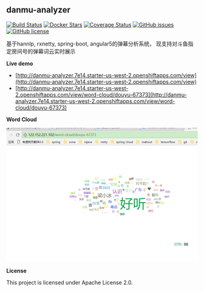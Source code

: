 ##  danmu-analyzer 

[![Build Status](https://www.travis-ci.org/jianzhichun/danmu-analyzer.svg?branch=master)](https://www.travis-ci.org/jianzhichun/danmu-analyzer)
[![Docker Stars](https://img.shields.io/docker/stars/jianzhichun/danmu-analyzer.svg)](https://hub.docker.com/r/jianzhichun/danmu-analyzer/)
[![Coverage Status](https://coveralls.io/repos/github/jianzhichun/danmu-analyzer/badge.svg?branch=master)](https://coveralls.io/github/jianzhichun/danmu-analyzer?branch=master)
[![GitHub issues](https://img.shields.io/github/issues/jianzhichun/danmu-analyzer.svg)](https://github.com/jianzhichun/danmu-analyzer/issues)
[![GitHub license](https://img.shields.io/github/license/jianzhichun/danmu-analyzer.svg)](https://github.com/jianzhichun/danmu-analyzer/blob/master/LICENSE)

基于hannlp, rxnetty, spring-boot, angular5的弹幕分析系统， 现支持对斗鱼指定房间号的弹幕词云实时展示

**Live demo**

*   [http://danmu-analyzer.7e14.starter-us-west-2.openshiftapps.com/view](http://danmu-analyzer.7e14.starter-us-west-2.openshiftapps.com/view)
*   [http://danmu-analyzer.7e14.starter-us-west-2.openshiftapps.com/view/word-cloud/douyu-67373](http://danmu-analyzer.7e14.starter-us-west-2.openshiftapps.com/view/word-cloud/douyu-67373)

**Word Cloud**

![word-cloud](/images/word-cloud.PNG)


**License**

This project is licensed under Apache License 2.0.